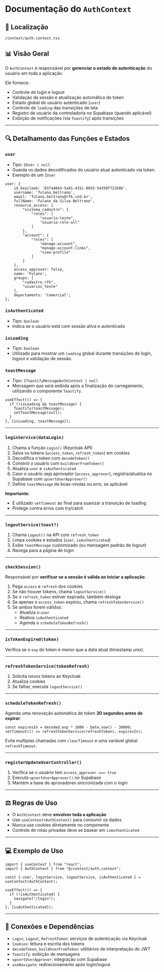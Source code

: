 # Documentação do `AuthContext`

## 📁 Localização

`/context/auth.context.tsx`

## 📊 Visão Geral

O `AuthContext` é responsável por **gerenciar o estado de autenticação** do usuário em toda a aplicação.

Ele fornece:
- Controle de login e logout
- Validação da sessão e atualização automática do token
- Estado global do usuário autenticado (`user`)
- Controle de `loading` das transições de tela
- Registro de usuário da controladoria no Supabase (quando aplicável)
- Exibição de notificações (via `Toastify`) após transições

---

## 🔍 Detalhamento das Funções e Estados

### `user`
- Tipo: `IUser | null`
- Guarda os dados decodificados do usuário atual autenticado via token.
- Exemplo de um `IUser`
```tsx
user: {
    id_keycloak: '837a4643-5a41-431c-8933-54350f721b8b',
    username: 'fulano.beltrano',
    email: 'fulano.beltrano@rfk.ind.br',
    fullName: 'Fulano da Silva Beltrano',
    resource_access: {
        "sistema_cadastro": {
            "roles": [
                "usuario-teste",
                "usuario-role-all"
            ]
        },
        "account": {
            "roles": [
                "manage-account",
                "manage-account-links",
                "view-profile"
            ]
        }
    },
    access_approver: false,
    name: 'Fulano',
    groups: [
        "cadastro_rfk",
        "usuarios_teste"
    ],
    departaments: 'Comercial';
};
```
### `isAuthenticated`
- Tipo: `boolean`
- Indica se o usuário está com sessão ativa e autenticado

### `isLoading`
- Tipo: `boolean`
- Utilizado para mostrar um `loading` global durante transições de login, logout e validação de sessão.

### `toastMessage`
- Tipo: `IToastifyMessageAuthContext | null`
- Mensagem que será exibida após a finalização do carregamento, utilizando o componente `Toastify`.

```tsx
useEffect(() => {
  if (!isLoading && toastMessage) {
    Toastify(toastMessage);
    setToastMessage(null);
  }
}, [isLoading, toastMessage]);
```

---

### `loginService(dataLogin)`

1. Chama a função `Login()` (Keycloak API)
2. Salva os tokens (`access_token`, `refresh_token`) em cookies
3. Decodifica o token com `decodeToken()`
4. Constrói o usuário com `buildUserFromToken()`
5. Atualiza `user` e `isAuthenticated`
6. Caso o usuário seja aprovador (`access_approver`), registra/atualiza no Supabase com `upsertUserApprover()`
7. Define `toastMessage` de boas-vindas ou erro, se aplicável

**Importante:**
- É utilizado `setTimeout` ao final para suavizar a transição de loading
- Protege contra erros com try/catch

---

### `logoutService(toast?)`

1. Chama `Logout()` na API com `refresh_token`
2. Limpa cookies e estados (`user`, `isAuthenticated`)
3. Exibe `toastMessage` customizado (ou mensagem padrão de logout)
4. Navega para a página de login

---

### `checkSession()`

Responsável por **verificar se a sessão é válida ao iniciar a aplicação**:

1. Pega `access` e `refresh` dos cookies
2. Se não houver tokens, chama `logoutService()`
3. Se o `refresh_token` estiver expirado, também desloga
4. Se apenas o `access_token` expirou, chama `refreshTokenService()`
5. Se ambos forem válidos:
    - Atualiza o `user`
    - Reativa `isAuthenticated`
    - Agenda o `scheduleTokenRefresh()`

---

### `isTokenExpired(token)`

Verifica se o `exp` do token é menor que a data atual (timestamp unix).

---

### `refreshTokenService(tokenRefresh)`

1. Solicita novos tokens ao Keycloak
2. Atualiza cookies
3. Se falhar, executa `logoutService()`

---

### `scheduleTokenRefresh()`

Agenda uma renovação automática de token **30 segundos antes de expirar**:

```tsx
const expiresIn = decoded.exp * 1000 - Date.now() - 30000;
setTimeout(() => refreshTokenService(refreshToken), expiresIn);
```

Evita multiplas chamadas com `clearTimeout` e uma variável global `refreshTimeout`.

---

### `registerUpdateUserController()`

1. Verifica se o usuário tem `access_approver === true`
2. Executa `upsertUserApprover()` no Supabase
3. Mantém a base de aprovadores sincronizada com o login

---

## ⚖️ Regras de Uso

- O `AuthContext` deve **envolver toda a aplicação**
- Use `useContext(AuthContext)` para consumir os dados
- Nunca use cookies diretamente no componente
- Controle de rotas privadas deve se basear em `isAuthenticated`

---

## 💻 Exemplo de Uso

```tsx
import { useContext } from "react";
import { AuthContext } from "@/context/auth.context";

const { user, loginService, logoutService, isAuthenticated } = useContext(AuthContext);

useEffect(() => {
  if (!isAuthenticated) {
    navigate("/login");
  }
}, [isAuthenticated]);
```

---

## 🔗 Conexões e Dependências

- `Login`, `Logout`, `RefreshToken`: serviços de autenticação via Keycloak
- `Cookies`: leitura e escrita dos tokens
- `decodeToken`, `buildUserFromToken`: utilitários de interpretação do JWT
- `Toastify`: exibição de mensagens
- `upsertUserApprover`: integração com Supabase
- `useNavigate`: redirecionamento após login/logout
